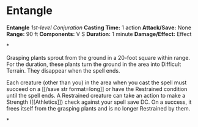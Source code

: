# Entangle

**Entangle**
_1st-level Conjuration_
**Casting Time:** 1 action
**Attack/Save:** None
**Range:** 90 ft
**Components:** V S
**Duration:** 1 minute
**Damage/Effect:** Effect

*<p>Grasping plants sprout from the ground in a 20-foot square within range. For the duration, these plants turn the ground in the area into Difficult Terrain. They disappear when the spell ends.

Each creature (other than you) in the area when you cast the spell must succeed on a [[/save str format=long]] or have the Restrained condition until the spell ends. A Restrained creature can take an action to make a Strength ([[Athletics]]) check against your spell save DC. On a success, it frees itself from the grasping plants and is no longer Restrained by them.</p>*